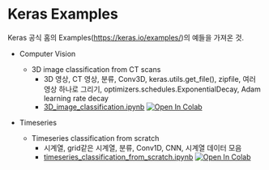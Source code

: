# Keras Examples

Keras 공식 홈의 Examples(https://keras.io/examples/)의 예들을 가져온 것.

- Computer Vision
    - 3D image classification from CT scans
        - 3D 영상, CT 영상, 분류, Conv3D, keras.utils.get_file(), zipfile, 여러 영상 하나로 그리기, optimizers.schedules.ExponentialDecay, Adam learning rate decay
        - [3D_image_classification.ipynb](3D_image_classification.ipynb) [![Open In Colab](https://colab.research.google.com/assets/colab-badge.svg)](https://colab.research.google.com/github/dhrim/t-academy_2021/blob/master/material/keras-examples/3D_image_classification.ipynb)

- Timeseries        
    - Timeseries classification from scratch
        - 시계열, grid같은 시계열, 분류, Conv1D, CNN, 시계열 데이터 모음
        - [timeseries_classification_from_scratch.ipynb](timeseries_classification_from_scratch.ipynb) [![Open In Colab](https://colab.research.google.com/assets/colab-badge.svg)](https://colab.research.google.com/github/dhrim/t-academy_2021/blob/master/material/keras-examples/timeseries_classification_from_scratch.ipynb)

